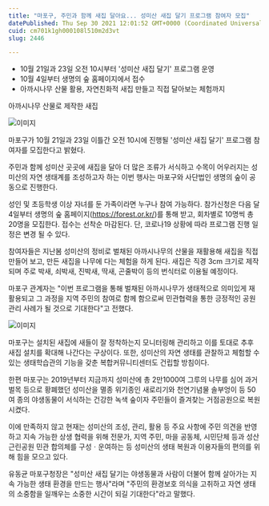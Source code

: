 ```yaml
---
title: "마포구, 주민과 함께 새집 달아요... 성미산 새집 달기 프로그램 참여자 모집"
datePublished: Thu Sep 30 2021 12:01:52 GMT+0000 (Coordinated Universal Time)
cuid: cm701k1gh000108l510m2d3vt
slug: 2446

---
```



- 10월 21일과 23일 오전 10시부터 '성미산 새집 달기' 프로그램 운영
- 10월 4일부터 생명의 숲 홈페이지에서 접수
- 아까시나무 산물 활용, 자연친화적 새집 만들고 직접 달아보는 체험까지

아까시나무 산물로 제작한 새집

![이미지](https://cdn.hashnode.com/res/hashnode/image/upload/v1739251697385/cf3a36f7-6a4b-44f0-ab70-f9ea1e7bd078.jpeg)

마포구가 10월 21일과 23일 이틀간 오전 10시에 진행될 '성미산 새집 달기' 프로그램 참여자를 모집한다고 밝혔다.

주민과 함께 성미산 곳곳에 새집을 달아 더 많은 조류가 서식하고 수목이 어우러지는 성미산의 자연 생태계를 조성하고자 하는 이번 행사는 마포구와 사단법인 생명의 숲이 공동으로 진행한다.

성인 및 초등학생 이상 자녀를 둔 가족이라면 누구나 참여 가능하다. 참가신청은 다음 달 4일부터 생명의 숲 홈페이지(https://forest.or.kr/)를 통해 받고, 회차별로 10명씩 총 20명을 모집한다. 접수는 선착순 마감된다. 단, 코로나19 상황에 따라 프로그램 진행 일정은 변경 될 수 있다.

참여자들은 지난봄 성미산의 정비로 벌채된 아까시나무의 산물을 재활용해 새집을 직접 만들어 보고, 만든 새집을 나무에 다는 체험을 하게 된다. 새집은 직경 3cm 크기로 제작되며 주로 박새, 쇠박새, 진박새, 딱새, 곤줄박이 등의 번식터로 이용될 예정이다.

마포구 관계자는 "이번 프로그램을 통해 벌채된 아까시나무가 생태적으로 의미있게 재활용되고 그 과정을 지역 주민의 참여로 함께 함으로써 민관협력을 통한 긍정적인 공원관리 사례가 될 것으로 기대한다"고 전했다.

![이미지](https://cdn.hashnode.com/res/hashnode/image/upload/v1739251699376/94ddfcec-2fcd-4886-beb8-d6795fe5ffd7.jpeg)

마포구는 설치된 새집에 새들이 잘 정착하는지 모니터링해 관리하고 이를 토대로 추후 새집 설치를 확대해 나간다는 구상이다. 또한, 성미산의 자연 생태를 관찰하고 체험할 수 있는 생태학습관의 기능을 갖춘 복합커뮤니티센터도 건립할 방침이다.

한편 마포구는 2019년부터 지금까지 성미산에 총 2만1000여 그루의 나무를 심어 과거 벌목 등으로 황폐했던 성미산을 멸종 위기종인 새로리기와 천연기념물 솔부엉이 등 50여 종의 야생동물이 서식하는 건강한 녹색 숲이자 주민들이 즐겨찾는 거점공원으로 복원시켰다.

이에 만족하지 않고 현재는 성미산의 조성, 관리, 활용 등 주요 사항에 주민 의견을 반영하고 지속 가능한 상생 협력을 위해 전문가, 지역 주민, 마을 공동체, 시민단체 등과 성산근린공원 민관 합의체를 구성ㆍ운여하는 등 성미산의 생태 복원과 이용자들의 편의를 위해 힘을 모으고 있다.

유동균 마포구청장은 "성미산 새집 달기는 야생동물과 사람이 더불어 함께 살아가는 지속 가능한 생태 환경을 만드는 행사"라며 "주민의 환경보호 의식을 고취하고 자연 생태의 소중함을 일깨우는 소중한 시간이 되길 기대한다"라고 말했다.